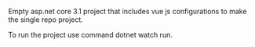 Empty asp.net core 3.1 project that includes vue js configurations to make the single repo project.

To run the project use command dotnet watch run.
